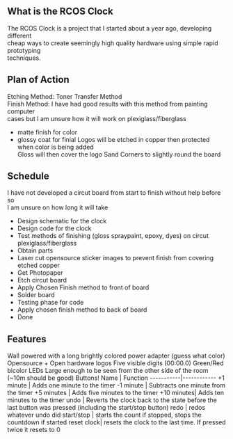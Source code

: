 What is the RCOS Clock
----------------------
The RCOS Clock is a project that I started about a year ago, developing different  
cheap ways to create seemingly high quality hardware using simple rapid prototyping  
techniques. 


Plan of Action
--------------
Etching Method: Toner Transfer Method  
Finish Method: I have had good results with this method from painting computer  
cases but I am unsure how it will work on plexiglass/fiberglass  
* matte finish for color
* glossy coat for finial
Logos will be etched in copper then protected when color is being added  
Gloss will then cover the logo
Sand Corners to slightly round the board

Schedule
--------
I have not developed a circut board from start to finish without help before so  
I am unsure on how long it will take  

* Design schematic for the clock
* Design code for the clock
* Test methods of finishing (gloss spraypaint, epoxy, dyes) on circut plexiglass/fiberglass
* Obtain parts
* Laser cut opensource sticker images to prevent finish from covering etched copper 
* Get Photopaper
* Etch circut board
* Apply Chosen Finish method to front of board
* Solder board
* Testing phase for code
* Apply chosen finish method to back of board
* Done

Features
--------
Wall powered with a long brightly colored power adapter (guess what color)
Opensource + Open hardware logos
Five visible digits (00:00.0)
Green/Red bicolor LEDs
Large enough to be seen from the other side of the room (~10m should be good)
Buttons!
Name       | Function
-----------|------------
+1 minute  | Adds one minute to the timer
-1 minute  | Subtracts one minute from the timer
+5 minutes | Adds five minutes to the timer
+10 minutes| Adds ten minutes to the timer
undo       | Reverts the clock back to the state before the last button was pressed (including the start/stop button)
redo       | redos whatever undo did
start/stop | starts the count if stopped, stops the countdown if started
reset clock| resets the clock to the last time. If pressed twice it resets to 0
